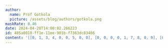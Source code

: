 ```yaml
---
author:
  name: Prof Gotkola
  picture: /assets/blog/authors/gotkola.png
maskRate: 0.46
date: 2024-04-20T14:00:02.266223
id: 485a0018-ff1e-11ee-901b-f7363dc83486
content: '[[0, 1, 3, 4, 0, 0, 5, 0, 0], [0, 0, 0, 0, 1, 7, 8, 0, 9], [0, 8, 9, 5, 2, 3, 0, 0, 0], [1, 6, 7, 0, 5, 4, 2, 9, 0], [0, 9, 0, 2, 0, 6, 4, 0, 1], [0, 0, 0, 0, 3, 9, 0, 8, 0], [8, 0, 0, 0, 0, 0, 9, 0, 0], [5, 0, 6, 0, 8, 1, 3, 7, 2], [9, 0, 2, 3, 6, 5, 1, 0, 8]]'
---
```

